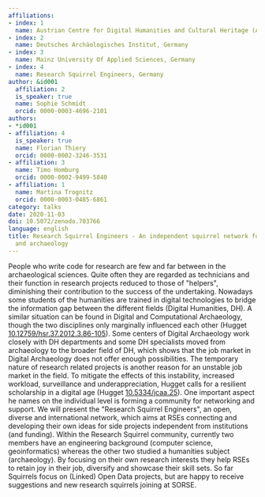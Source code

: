```yaml
---
affiliations:
- index: 1
  name: Austrian Centre for Digital Humanities and Cultural Heritage (ACDH-CH), Austria
- index: 2
  name: Deutsches Archäologisches Institut, Germany
- index: 3
  name: Mainz University Of Applied Sciences, Germany
- index: 4
  name: Research Squirrel Engineers, Germany
author: &id001
  affiliation: 2
  is_speaker: true
  name: Sophie Schmidt
  orcid: 0000-0003-4696-2101
authors:
- *id001
- affiliation: 4
  is_speaker: true
  name: Florian Thiery
  orcid: 0000-0002-3246-3531
- affiliation: 3
  name: Timo Homburg
  orcid: 0000-0002-9499-5840
- affiliation: 1
  name: Martina Trognitz
  orcid: 0000-0003-0485-6861
category: talks
date: 2020-11-03
doi: 10.5072/zenodo.703766
language: english
title: Research Squirrel Engineers - An independent squirrel network for RSEs in DH
  and archaeology
---
```


People who write code for research are few and far between in the archaeological sciences. Quite often they are regarded as technicians and their function in research projects reduced to those of "helpers", diminishing their contribution to the success of the undertaking. Nowadays some students of the humanities are trained in digital technologies to bridge the information gap between the different fields (Digital Humanities, DH). A similar situation can be found  in Digital and Computational Archaeology, though the two disciplines only marginally influenced each other (Hugget [10.12759/hsr.37.2012.3.86-105](https://doi.org/10.12759/hsr.37.2012.3.86-105)). Some centers of Digital Archaeology work closely with DH departments and some DH specialists moved from archaeology to the broader field of DH, which shows that the job market in Digital Archaeology does not offer enough possibilities. The temporary nature of research related projects is another reason for an unstable job market in the field. To mitigate the effects of this instability, increased workload, surveillance and underappreciation, Hugget calls for a resilient scholarship in a digital age (Hugget [10.5334/jcaa.25](https://doi.org/10.5334/jcaa.25)). One important aspect he names on the individual level is forming a community for networking and support. We will present the "Research Squirrel Engineers", an open, diverse and international network, which aims at RSEs connecting and developing their own ideas for side projects independent from institutions (and funding). Within the Research Squirrel community, currently two members have an engineering background (computer science, geoinformatics) whereas the other two studied a humanities subject (archaeology). By focusing on their own research interests they help RSEs to retain joy in their job, diversify and showcase their skill sets. So far Squirrels focus on (Linked) Open Data projects, but are happy to receive suggestions and new research squirrels joining at SORSE.